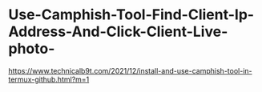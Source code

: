 # Use-Camphish-Tool-Find-Client-Ip-Address-And-Click-Client-Live-photo-
https://www.technicalb9t.com/2021/12/install-and-use-camphish-tool-in-termux-github.html?m=1
